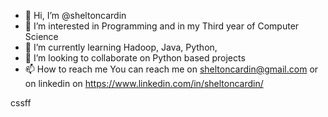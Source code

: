 - 👋 Hi, I’m @sheltoncardin
- 👀 I’m interested in Programming and in my Third year of Computer Science
- 🌱 I’m currently learning Hadoop, Java, Python, 
- 💞️ I’m looking to collaborate on Python based projects
- 📫 How to reach me 
      You can reach me on sheltoncardin@gmail.com or on linkedin on https://www.linkedin.com/in/sheltoncardin/

<!---
sheltoncardin/sheltoncardin is a ✨ special ✨ repository because its `README.md` (this file) appears on your GitHub profile.
You can click the Preview link to take a look at your changes.
--->

cssff